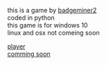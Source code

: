 <p>this is a game by <a href="https://www.youtube.com/channel/UCjAvDTreaiy5hI0sdLPQh3g">badgeminer2</a><br>
coded in python <br>
this game is for windows 10 <br>linux and osx not comeing soon</p>
<a href="https://badgeminer2dev.github.io/dungon-crawler-game/player"> player</a><br><a href="https://badgeminer2dev.github.io/dungon-crawler-game/commingsoon">comming soon</a>

